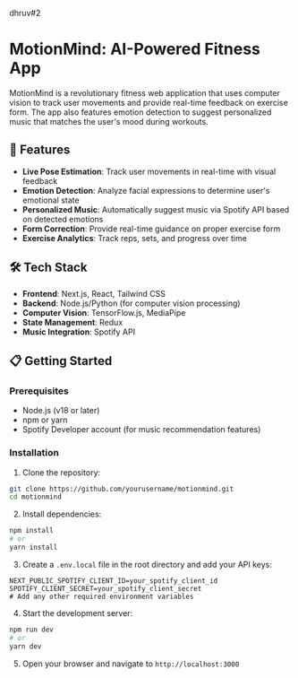dhruv#2

# MotionMind: AI-Powered Fitness App

MotionMind is a revolutionary fitness web application that uses computer vision to track user movements and provide real-time feedback on exercise form. The app also features emotion detection to suggest personalized music that matches the user's mood during workouts.

## 🚀 Features

- **Live Pose Estimation**: Track user movements in real-time with visual feedback
- **Emotion Detection**: Analyze facial expressions to determine user's emotional state
- **Personalized Music**: Automatically suggest music via Spotify API based on detected emotions
- **Form Correction**: Provide real-time guidance on proper exercise form
- **Exercise Analytics**: Track reps, sets, and progress over time

## 🛠️ Tech Stack

- **Frontend**: Next.js, React, Tailwind CSS
- **Backend**: Node.js/Python (for computer vision processing)
- **Computer Vision**: TensorFlow.js, MediaPipe
- **State Management**: Redux
- **Music Integration**: Spotify API

## 📋 Getting Started

### Prerequisites

- Node.js (v18 or later)
- npm or yarn
- Spotify Developer account (for music recommendation features)

### Installation

1. Clone the repository:

```bash
git clone https://github.com/yourusername/motionmind.git
cd motionmind
```

2. Install dependencies:

```bash
npm install
# or
yarn install
```

3. Create a `.env.local` file in the root directory and add your API keys:

```
NEXT_PUBLIC_SPOTIFY_CLIENT_ID=your_spotify_client_id
SPOTIFY_CLIENT_SECRET=your_spotify_client_secret
# Add any other required environment variables
```

4. Start the development server:

```bash
npm run dev
# or
yarn dev
```

5. Open your browser and navigate to `http://localhost:3000`
